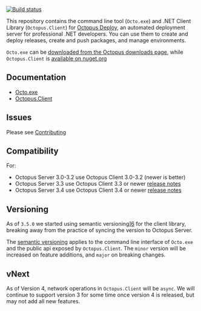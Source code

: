 [![Build status](https://ci.appveyor.com/api/projects/status/kbtxml9x2kcdgkju?svg=true)](https://ci.appveyor.com/project/OctopusDeploy/octo-exe)

This repository contains the command line tool (`Octo.exe`) and .NET Client Library (`Octopus.Client`) for [Octopus Deploy][1], an automated deployment server for professional .NET developers. You can use them to create and deploy releases, create and push packages, and manage environments.

`Octo.exe` can be [downloaded from the Octopus downloads page][2], while `Octopus.Client` is [available on nuget.org][3]

## Documentation
- [Octo.exe][4]
- [Octopus.Client][5]

## Issues
Please see [Contributing](CONTRIBUTING.md)

## Compatibility
For:
- Octopus Server 3.0-3.2 use Octopus Client 3.0-3.2 (newer is better)
- Octopus Server 3.3 use Octopus Client 3.3 or newer [release notes](https://octopus.com/downloads/3.3.0)
- Octopus Server 3.4 use Octopus Client 3.4 or newer [release notes](https://octopus.com/downloads/3.4.0)

## Versioning
As of `3.5.0` we started using semantic versioning][6] for the client library, breaking away from the practice of syncing the version to Octopus Server.

The [semantic versioning][6] applies to the command line interface of `Octo.exe` and the public api exposed by `Octopus.Client`. The `minor` version will be increased on feature additions, and `major` on breaking changes.

## vNext
As of Version 4, network operations in `Octopus.Client` will be `async`. We will continue to support version 3 for some time once version 4 is released, but may not add all new features.

[1]: https://octopus.com
[2]: https://octopus.com/downloads
[3]: https://www.nuget.org/packages/Octopus.Client
[4]: http://docs.octopusdeploy.com/display/OD/Octo.exe+Command+Line
[5]: http://docs.octopusdeploy.com/display/OD/Octopus.Client
[6]: http://semver.org/
